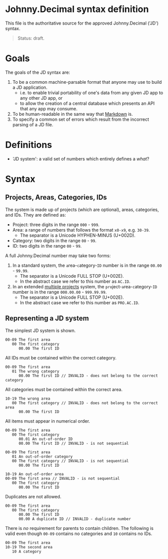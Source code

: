 # Johnny.Decimal syntax definition

This file is the authoritative source for the approved Johnny.Decimal ('JD') syntax.

> Status: draft.

# Goals

The goals of the JD syntax are:

1. To be a common machine-parsable format that anyone may use to build a JD application.
    - i.e. to enable trivial portability of one's data from any given JD app to any other JD app, or
    - to allow the creation of a central database which presents an API that any app may consume.
2. To be human-readable in the same way that [Markdown](https://daringfireball.net/projects/markdown/syntax#philosophy) is.
3. To specify a common set of errors which result from the incorrect parsing of a JD file.

# Definitions

- 'JD system': a valid set of numbers which entirely defines a *what*?

# Syntax

## Projects, Areas, Categories, IDs

The system is made up of projects (which are optional), areas, categories, and IDs. They are defined as:

- Project: three digits in the range `000` - `999`.
- Area: a range of numbers that follows the format `x0-x9`, e.g. `30-39`.
    - The separator is a Unicode HYPHEN-MINUS (U+002D).
- Category: two digits in the range `00` - `99`.
- ID: two digits in the range `00` - `99`.

A full Johnny.Decimal number may take two forms:

1. In a standard system, the `a`rea-`c`ategory-`ID` number is in the range `00.00` - `99.99`. 
    - The separator is a Unicode FULL STOP (U+002E).
    - In the abstract case we refer to this number as `AC.ID`.
2. In an extended [multiple projects](https://johnnydecimal.com/concepts/multiple-projects/) system, the `pro`ject-`a`rea-`c`ategory-`ID` number is in the range `000.00.00` - `999.99.99`.
    - The separator is a Unicode FULL STOP (U+002E).
    - In the abstract case we refer to this number as `PRO.AC.ID`.

## Representing a JD system

The simplest JD system is shown.

```
00-09 The first area
   00 The first category
      00.00 The first ID
```

All IDs must be contained within the correct category.

```
00-09 The first area
   01 The wrong category
      00.00 The first ID // INVALID - does not belong to the correct category
```

All categories must be contained within the correct area.

```
10-19 The wrong area
   00 The first category // INVALID - does not belong to the correct area
      00.00 The first ID
```

All items must appear in numerical order.

```
00-09 The first area
   00 The first category
      00.01 An out-of-order ID
      00.00 The first ID // INVALID - is not sequential
```

```
00-09 The first area
   01 An out-of-order category
   00 The first category // INVALID - is not sequential
      00.00 The first ID
```

```
10-19 An out-of-order area
00-09 The first area // INVALID - is not sequential
   00 The first category
      00.00 The first ID
```

Duplicates are not allowed.

```
00-09 The first area
   00 The first category
      00.00 The first ID
      00.00 A duplicate ID // INVALID - duplicate number
```

There is *no* requirement for parents to contain children. The following is valid even though `00-09` contains no categories and `10` contains no IDs.

```
00-09 The first area
10-19 The second area
   10 A category
```
